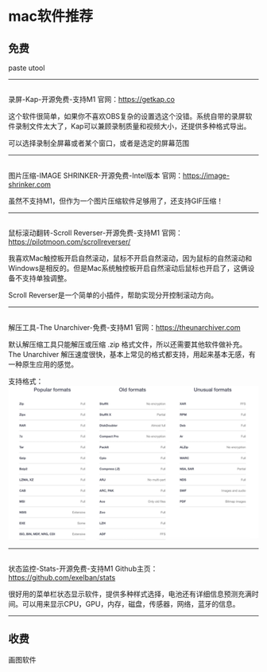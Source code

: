 
# mac软件推荐


## 免费

paste
utool

---

## 
录屏-Kap-开源免费-支持M1
官网：https://getkap.co

这个软件很简单，如果你不喜欢OBS复杂的设置选这个没错。系统自带的录屏软件录制文件太大了，Kap可以兼顾录制质量和视频大小，还提供多种格式导出。

可以选择录制全屏幕或者某个窗口，或者是选定的屏幕范围

---

## 
图片压缩-IMAGE SHRINKER-开源免费-Intel版本
官网：https://image-shrinker.com

虽然不支持M1，但作为一个图片压缩软件足够用了，还支持GIF压缩！

---

##
鼠标滚动翻转-Scroll Reverser-开源免费-支持M1
官网：https://pilotmoon.com/scrollreverser/

我喜欢Mac触控板开启自然滚动，鼠标不开启自然滚动，因为鼠标的自然滚动和Windows是相反的。但是Mac系统触控板开启自然滚动后鼠标也开启了，这俩设备不支持单独调整。

Scroll Reverser是一个简单的小插件，帮助实现分开控制滚动方向。



---
## 
解压工具-The Unarchiver-免费-支持M1
官网：https://theunarchiver.com

默认解压缩工具只能解压或压缩 .zip 格式文件，所以还需要其他软件做补充。The Unarchiver 解压速度很快，基本上常见的格式都支持，用起来基本无感，有一种原生应用的感觉。

支持格式：
![](img/2022-06-25-15-41-46.png)

---
## 
状态监控-Stats-开源免费-支持M1
Github主页：https://github.com/exelban/stats

很好用的菜单栏状态显示软件，提供多种样式选择，电池还有详细信息预测充满时间。可以用来显示CPU，GPU，内存，磁盘，传感器，网络，蓝牙的信息。

---





## 收费

画图软件



